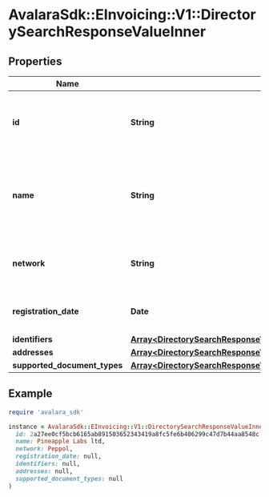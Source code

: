 # AvalaraSdk::EInvoicing::V1::DirectorySearchResponseValueInner

## Properties

| Name | Type | Description | Notes |
| ---- | ---- | ----------- | ----- |
| **id** | **String** | Avalara unique ID of the participant in the directory. | [optional] |
| **name** | **String** | Name of the participant (typically, the name of the business entity). | [optional] |
| **network** | **String** | The network where the participant is present. | [optional] |
| **registration_date** | **Date** | Registration date of the participant if available | [optional] |
| **identifiers** | [**Array&lt;DirectorySearchResponseValueInnerIdentifiersInner&gt;**](DirectorySearchResponseValueInnerIdentifiersInner.md) |  | [optional] |
| **addresses** | [**Array&lt;DirectorySearchResponseValueInnerAddressesInner&gt;**](DirectorySearchResponseValueInnerAddressesInner.md) |  | [optional] |
| **supported_document_types** | [**Array&lt;DirectorySearchResponseValueInnerSupportedDocumentTypesInner&gt;**](DirectorySearchResponseValueInnerSupportedDocumentTypesInner.md) |  | [optional] |

## Example

```ruby
require 'avalara_sdk'

instance = AvalaraSdk::EInvoicing::V1::DirectorySearchResponseValueInner.new(
  id: 2a27ee0cf5bcb6165ab891503652343419a8fc5fe6b406299c47d7b44aa8548c,
  name: Pineapple Labs ltd,
  network: Peppol,
  registration_date: null,
  identifiers: null,
  addresses: null,
  supported_document_types: null
)
```

